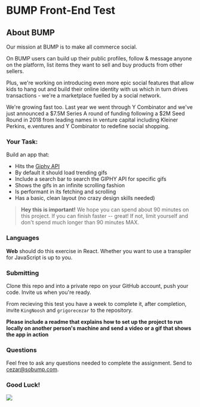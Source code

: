 # BUMP Front-End Test

## About BUMP

Our mission at BUMP is to make all commerce social.

On BUMP users can build up their public profiles, follow & message anyone on the platform, list items they want to sell and buy products from other sellers.

Plus, we're working on introducing even more epic social features that allow kids to hang out and build their online identity with us which in turn drives transactions - we're a marketplace fuelled by a social network.

We're growing fast too. Last year we went through Y Combinator and we've just announced a $7.5M Series A round of funding following a $2M Seed Round in 2018 from leading names in venture capital including Kleiner Perkins, e.ventures and Y Combinator to redefine social shopping.

### Your Task: 

Build an app that: 

* Hits the [Giphy API](https://developers.giphy.com/docs/)
* By default it should load trending gifs
* Include a search bar to search the GIPHY API for specific gifs
* Shows the gifs in an infinite scrolling fashion
* Is performant in its fetching and scrolling
* Has a basic, clean layout (no crazy design skills needed)

> **Hey this is important!**
> We hope you can spend about 90 minutes on this project. If you can finish faster -- great! If not, limit yourself and don't spend much longer than 90 minutes MAX.

### Languages 

**Web** should do this exercise in React. Whether you want to use a transpiler for JavaScript is up to you.

### Submitting

Clone this repo and into a private repo on your GitHub account, push your code.  Invite us when you're ready.

From recieving this test you have a week to complete it, after completion, invite `KingNoosh` and `grigorecezar` to the repository.

**Please include a readme that explains how to set up the project to run locally on another person's machine and send a video or a gif that shows the app in action**

### Questions

Feel free to ask any questions needed to complete the assignment. Send to [cezar@sobump.com](mailto:cezar@sobump.com).

### Good Luck!

![](https://media3.giphy.com/media/3o6ZtaO9BZHcOjmErm/giphy.gif)